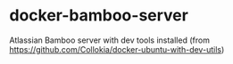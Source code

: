 # docker-bamboo-server
Atlassian Bamboo server with dev tools installed (from https://github.com/Collokia/docker-ubuntu-with-dev-utils)
